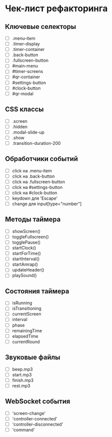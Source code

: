 # Чек-лист рефакторинга

## Ключевые селекторы
- [ ] .menu-item
- [ ] .timer-display
- [ ] .timer-container
- [ ] .back-button
- [ ] .fullscreen-button
- [ ] #main-menu
- [ ] #timer-screens
- [ ] #qr-container
- [ ] #settings-button
- [ ] #clock-button
- [ ] #qr-modal

## CSS классы
- [ ] .screen
- [ ] .hidden
- [ ] .modal-slide-up
- [ ] .show
- [ ] .transition-duration-200

## Обработчики событий
- [ ] click на .menu-item
- [ ] click на .back-button
- [ ] click на .fullscreen-button
- [ ] click на #settings-button
- [ ] click на #clock-button
- [ ] keydown для 'Escape'
- [ ] change для input[type="number"]

## Методы таймера
- [ ] showScreen()
- [ ] toggleFullscreen()
- [ ] togglePause()
- [ ] startClock()
- [ ] startForTime()
- [ ] startInterval()
- [ ] startAmrap()
- [ ] updateHeader()
- [ ] playSound()

## Состояния таймера
- [ ] isRunning
- [ ] isTransitioning
- [ ] currentScreen
- [ ] interval
- [ ] phase
- [ ] remainingTime
- [ ] elapsedTime
- [ ] currentRound

## Звуковые файлы
- [ ] beep.mp3
- [ ] start.mp3
- [ ] finish.mp3
- [ ] rest.mp3

## WebSocket события
- [ ] 'screen-change'
- [ ] 'controller-connected'
- [ ] 'controller-disconnected'
- [ ] 'command'